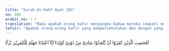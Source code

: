 ```yaml
---
title: "Surah Al-Kahf Ayat 102"
no: 102
arabic_no: ١٠٢
translation: "Maka apakah orang kafir menyangka bahwa mereka (dapat) mengambil hamba-hamba-Ku menjadi penolong selain Aku? Sungguh, Kami telah menyediakan (neraka) Jahanam sebagai tempat tinggal bagi orang-orang kafir."
tafsir: "Apakah orang-orang kafir yang mempersekutukan Aku dengan yang lain menyangka bahwa hamba-hamba-Ku yang ada dalam genggaman kekuasaan-Ku, seperti para malaikat, Isa putra Maryam dan berhala-berhala yang mereka sembah, dapat mereka jadikan penolong untuk menyelamatkan diri dari kemurkaan dan azab-Ku? Sangkaan mereka itu adalah sesat dan salah belaka dan Allah dengan tegas menyatakan lagi, \"Kami telah menyediakan neraka Jahannam bagi orang-orang kafir sebagai tempat tinggal dan sebagai ganti dari apa-apa yang mereka sajikan untuk sembahan-sembahannya."
---
```

اَفَحَسِبَ الَّذِيْنَ كَفَرُوْٓا اَنْ يَّتَّخِذُوْا عِبَادِيْ مِنْ دُوْنِيْٓ اَوْلِيَاۤءَ ۗاِنَّآ اَعْتَدْنَا جَهَنَّمَ لِلْكٰفِرِيْنَ نُزُلًا 